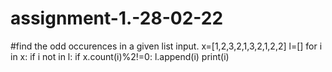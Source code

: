 # assignment-1.-28-02-22



#find the odd occurences in a given list input.
x=[1,2,3,2,1,3,2,1,2,2]
l=[]
for i in x:
    if i not in l:
        if x.count(i)%2!=0:
            l.append(i)
            print(i)
